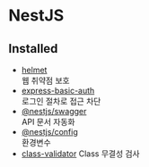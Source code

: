 # NestJS

## Installed

- [helmet](https://docs.nestjs.com/security/helmet)  
  웹 취약점 보호
- [express-basic-auth](https://www.npmjs.com/package/express-basic-auth)  
   로그인 절차로 접근 차단
- [@nestjs/swagger](https://docs.nestjs.com/openapi/introduction)  
   API 문서 자동화
- [@nestjs/config](https://docs.nestjs.com/techniques/configuration)  
   환경변수
- [class-validator](https://docs.nestjs.com/pipes#class-validator)
  Class 무결성 검사
